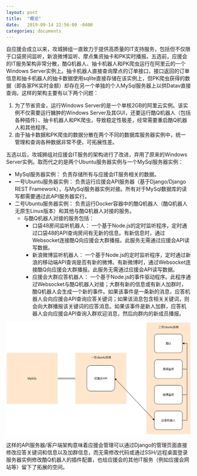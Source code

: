 ```yaml
---
layout: post
title:  "概览"
date:   2019-09-14 22:56:00 -0400
categories: documents
---
```


自应援会成立以来，攻城狮组一直致力于提供高质量的IT支持服务，包括但不仅限于口袋房间监听，新浪微博监听、摩点集资抽卡和PK实时播报。五选前，应援会的IT服务架构非常分散，酷Q机器人、抽卡机器人和PK爬虫运行在阿里云的一个Windows Server实例上。抽卡机器人直接查询摩点的订单接口，接口返回的订单信息和抽卡机器人的抽卡数据使用sqlite直接存储在该实例上，但PK爬虫获得的数据（即各家PK实时金额）却存在另一个单独的个人MySql服务器上以供Datav直接查询。这样的架构主要有以下两个问题：

1. 为了节省资金，运行Windows Server的是一个单核2GB的阿里云实例。该实例不仅需要运行臃肿的Windows Server及其GUI，还要运行酷Q机器人（包括各种插件）、抽卡机器人和PK爬虫，导致稳定性极差，经常需要重启酷Q机器人和其他程序。
2. 由于抽卡数据和PK爬虫的数据分散在两个不同的数据库服务器实例中，统一管理和查询各种数据非常不便，可拓展性差。

五选以后，攻城狮组对应援会IT服务的架构进行了改进，弃用了原来的Windows Server实例。取而代之的是两个Ubuntu服务器实例与一个MySql服务器实例：
- MySql服务器实例： 负责存储所有与应援会IT服务相关的数据。
- 一号Ubuntu服务器实例： 负责运行应援会API服务器（基于Django/Django REST Framework），与MySql服务器实例对接。所有对于MySql数据库的读写都需要通过此API服务器实行。
- 二号Ubuntu服务器实例： 负责运行Docker容器中的酷Q机器人（酷Q机器人无原生Linux版本）和其他与酷Q机器人对接的服务。
    - 与酷Q机器人对接的服务包括：
        - 口袋48房间监听机器人： 一个基于Node.js的定时监听程序，定时通过口袋48的API查询房间有无新的信息。有新信息时，通过Websocket连接酷Q向应援会大群播报。此服务无需通过应援会API读写数据。
        - 新浪微博监听机器人： 一个基于Node.js的定时监听程序，定时通过新浪的移动端API查询是否有新的微博。有新微博时，通过Websocket连接酷Q向应援会大群播报。此服务无需通过应援会API读写数据。
        - 应援会大群应答机器人： 一个基于Node.js的事件驱动程序。此程序通过Websocket与酷Q机器人对接；大群有新的信息或有新人加群时，酷Q机器人会生成一个新的事件。如果该事件是一条新的消息，应答机器人会向应援会API查询应答关键词；如果该消息包含相关关键词，则会向大群播报该关键词的应答消息。如果该事件是新人加群，应答机器人会向应援会API查询入群欢迎消息，然后向群内的新成员播报。

![My helpful screenshot](/assets/architecture_overview.jpg)

这样的API服务器/客户端架构意味着应援会管理可以通过Django的管理页面直接修改应答关键词和信息以及加群信息，而无需修改代码或通过SSH/远程桌面登录服务器实例修改酷Q机器人的插件配置，也给应援会的其他IT服务（例如应援会网站等）留下了拓展的空间。